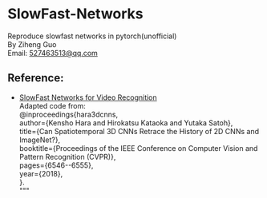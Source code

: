 # SlowFast-Networks
Reproduce slowfast networks in pytorch(unofficial)  
By Ziheng Guo  
Email: 527463513@qq.com  
## Reference:
- [SlowFast Networks for Video Recognition](https://arxiv.org/abs/1812.03982)  
Adapted code from:  
    @inproceedings{hara3dcnns,  
      author={Kensho Hara and Hirokatsu Kataoka and Yutaka Satoh},  
      title={Can Spatiotemporal 3D CNNs Retrace the History of 2D CNNs and ImageNet?},  
      booktitle={Proceedings of the IEEE Conference on Computer Vision and Pattern Recognition (CVPR)},  
      pages={6546--6555},  
      year={2018},  
    }.  
"""  
